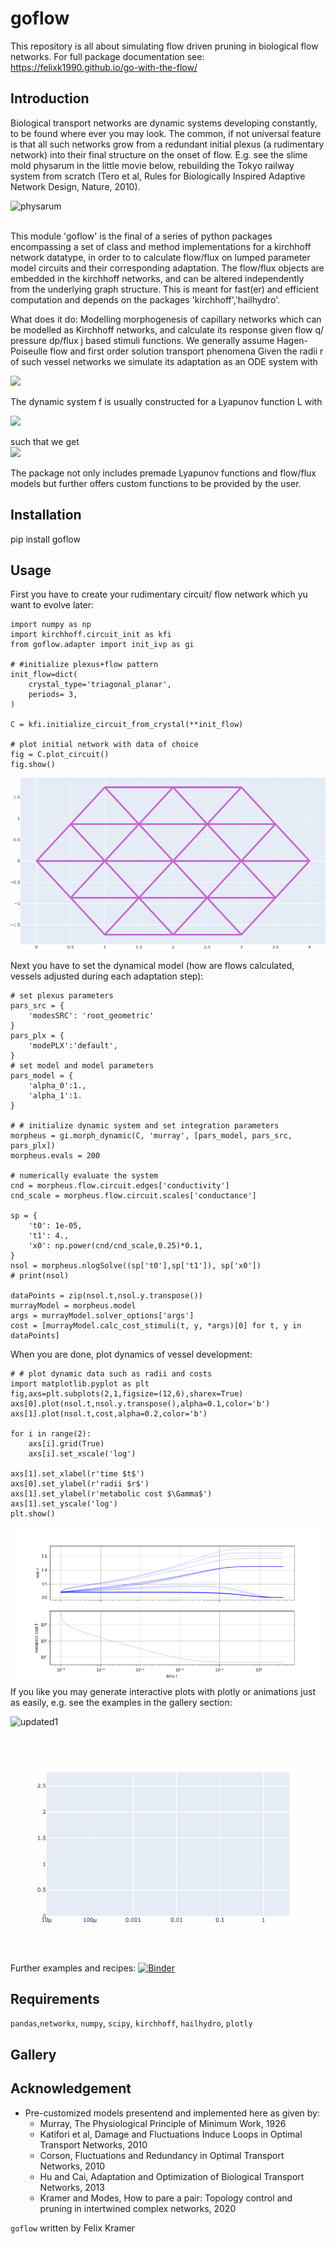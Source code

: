 # goflow

This repository is all about simulating flow driven pruning in biological flow networks. For full package documentation see:
<https://felixk1990.github.io/go-with-the-flow/>
##  Introduction
Biological transport networks are dynamic systems developing constantly, to be found where ever you may look. The common, if not universal feature is that all such networks grow from a redundant initial plexus (a rudimentary network) into their final structure on the onset of flow. E.g. see the slime mold physarum in the little movie below, rebuilding the Tokyo railway system from scratch (Tero et al, Rules for Biologically Inspired Adaptive Network Design, Nature, 2010).
<br>

![physarum](./gallery/tokyoPhysarum.gif)

<br>
This module 'goflow' is the final of a series of python packages encompassing a set of class and method implementations for a kirchhoff network datatype, in order to to calculate flow/flux on lumped parameter model circuits and their corresponding adaptation. The flow/flux objects are embedded in the kirchhoff networks, and can be altered independently from the underlying graph structure. This is meant for fast(er) and efficient computation and depends on the packages 'kirchhoff','hailhydro'.

What does it do: Modelling morphogenesis of capillary networks which can be modelled as Kirchhoff networks, and calculate its response given flow q/ pressure dp/flux j based stimuli functions. We generally assume Hagen-Poiseulle flow and first order solution transport phenomena Given the radii r of such vessel networks we simulate its adaptation as an ODE system with <br>

<img src="https://render.githubusercontent.com/render/math?math=\dot{r}_i (t) = f_i( \lbrace r \rbrace, \lbrace q \rbrace, \lbrace j \rbrace, ... ) ">

The dynamic system f is usually constructed for a Lyapunov function L with <br>

<img src="https://render.githubusercontent.com/render/math?math=L = \sum_i \alpha_1 p_i^2r_i^4 %2B \alpha_0 r_i^2 %2B+...">

such that we get <br>
<img src="https://render.githubusercontent.com/render/math?math=f_i( \lbrace r \rbrace, \lbrace q \rbrace, \lbrace j \rbrace, ... )= -\frac{dL}{dr_i} ">

The package not only includes premade Lyapunov functions and flow/flux models but further offers custom functions to be provided by the user.
##  Installation
pip install goflow
##  Usage
First you have to create your rudimentary circuit/ flow network which yu want to evolve later:
```
import numpy as np
import kirchhoff.circuit_init as kfi
from goflow.adapter import init_ivp as gi

# #initialize plexus+flow pattern
init_flow=dict(
    crystal_type='triagonal_planar',
    periods= 3,
)

C = kfi.initialize_circuit_from_crystal(**init_flow)

# plot initial network with data of choice
fig = C.plot_circuit()
fig.show()
```
![plexus](./gallery/plexus_murray.png)

Next you have to set the dynamical model (how are flows calculated, vessels adjusted during each adaptation step):
```
# set plexus parameters
pars_src = {
    'modesSRC': 'root_geometric'
}
pars_plx = {
    'modePLX':'default',
}
# set model and model parameters
pars_model = {
    'alpha_0':1.,
    'alpha_1':1.
}

# # initialize dynamic system and set integration parameters
morpheus = gi.morph_dynamic(C, 'murray', [pars_model, pars_src, pars_plx])
morpheus.evals = 200

# numerically evaluate the system
cnd = morpheus.flow.circuit.edges['conductivity']
cnd_scale = morpheus.flow.circuit.scales['conductance']

sp = {
    't0': 1e-05,
    't1': 4.,
    'x0': np.power(cnd/cnd_scale,0.25)*0.1,
}
nsol = morpheus.nlogSolve((sp['t0'],sp['t1']), sp['x0'])
# print(nsol)

dataPoints = zip(nsol.t,nsol.y.transpose())
murrayModel = morpheus.model
args = murrayModel.solver_options['args']
cost = [murrayModel.calc_cost_stimuli(t, y, *args)[0] for t, y in dataPoints]
```
When you are done, plot dynamics of vessel development:
```
# # plot dynamic data such as radii and costs
import matplotlib.pyplot as plt
fig,axs=plt.subplots(2,1,figsize=(12,6),sharex=True)
axs[0].plot(nsol.t,nsol.y.transpose(),alpha=0.1,color='b')
axs[1].plot(nsol.t,cost,alpha=0.2,color='b')

for i in range(2):
    axs[i].grid(True)
    axs[i].set_xscale('log')

axs[1].set_xlabel(r'time $t$')
axs[0].set_ylabel(r'radii $r$')
axs[1].set_ylabel(r'metabolic cost $\Gamma$')
axs[1].set_yscale('log')
plt.show()
```
![dynamics](./gallery/dynamics_murray.png)<br>
If you like you may generate interactive plots with plotly or animations just as easily, e.g. see the examples in the gallery section:

![updated1](./gallery/murray_triagonal_plexus.gif)<br>
![updated2](./gallery/murray_triagonal_dynm.gif)<br>

Further examples and recipes: [![Binder](https://mybinder.org/badge_logo.svg)](https://mybinder.org/v2/gh/felixk1990/go-with-the-flow/examples)
##  Requirements
``` pandas ```,``` networkx ```, ``` numpy ```, ``` scipy ```, ``` kirchhoff ```, ``` hailhydro ```, ```plotly```
##  Gallery

## Acknowledgement
* Pre-customized models presentend and implemented here as given by:
    *  Murray, The Physiological Principle of Minimum Work, 1926
    *  Katifori et al, Damage and Fluctuations Induce Loops in Optimal Transport Networks, 2010
    *  Corson, Fluctuations and Redundancy in Optimal Transport Networks, 2010
    *  Hu and Cai, Adaptation and Optimization of Biological Transport Networks, 2013
    *  Kramer and Modes, How to pare a pair: Topology control and pruning in intertwined complex networks, 2020

```goflow``` written by Felix Kramer
